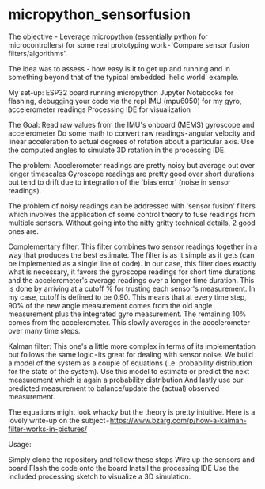 # micropython_sensorfusion

The objective - Leverage micropython (essentially python for microcontrollers) for some real prototyping work - 'Compare sensor fusion filters/algorithms'.

The idea was to assess - how easy is it to get up and running and in something beyond that of the typical embedded 'hello world' example.

My set-up:
  ESP32 board running micropython
  Jupyter Notebooks for flashing, debugging your code via the repl
  IMU (mpu6050) for my gyro, accelerometer readings
  Processing IDE for visualization
  
The Goal:
  Read raw values from the IMU's onboard (MEMS) gyroscope and accelerometer
  Do some math to convert raw readings - angular velocity and linear acceleration to actual degrees of rotation about a particular axis.
  Use the computed angles to simulate 3D rotation in the processing IDE.

The problem:
  Accelerometer readings are pretty noisy but average out over longer timescales
  Gyroscope readings are pretty good over short durations but tend to drift due to integration of the 'bias error' (noise in sensor readings).

The problem of noisy readings can be addressed with 'sensor fusion' filters which involves the application of some control theory to fuse readings from multiple sensors. Without going into the nitty gritty technical details, 2 good ones are.

  Complementary filter: This filter combines two sensor readings together in a way that produces the best
  estimate. The filter is as it simple as it gets (can be implemented as a single line of code).
  In our case, this filter does exactly what is necessary, it favors the gyroscope readings for short time durations and the accelerometer's average readings over a longer time duration. This is done by arriving at a cutoff % for trusting each sensor's measurement.
  In my case, cutoff is defined to be 0.90. This means that at every time step, 90% of the new angle measurement comes from the old angle measurement plus the integrated gyro measurement. The remaining 10% comes from the accelerometer. This slowly averages in the accelerometer over many time steps.

  Kalman filter: This one's a little more complex in terms of its implementation but follows the same logic - its great for dealing with sensor noise.
  We build a model of the system as a couple of equations (i.e. probability distribution for the state of the system).
  Use this model to estimate or predict the next measurement which is again a probability distribution
  And lastly use our predicted measurement to balance/update the (actual) observed measurement.

The equations might look whacky but the theory is pretty intuitive. Here is a lovely write-up on the subject - https://www.bzarg.com/p/how-a-kalman-filter-works-in-pictures/

Usage:

Simply clone the repository and follow these steps
  Wire up the sensors and board
  Flash the code onto the board 
  Install the processing IDE
  Use the included processing sketch to visualize a 3D simulation.

